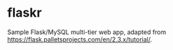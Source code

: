 # flaskr

Sample Flask/MySQL multi-tier web app, adapted from https://flask.palletsprojects.com/en/2.3.x/tutorial/.